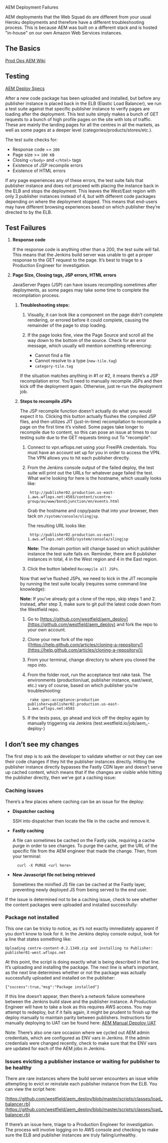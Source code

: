 
AEM Deployment Failures

AEM deployments that the Web Squad do are different from your usual Heroku deployments and therefore have a different troubleshooting process. This is because AEM was built on a different stack and is hosted "in-house" on our own Amazon Web Services instances.

## The Basics

[Prod Ops AEM Wiki](https://github.com/westfield/prodops/wiki/AEM)

## Testing


[AEM Deploy Specs](https://github.com/westfield/aem_deploy/blob/master/spec/acceptance/publisher_tests/url_check_spec.rb)

After a new code package has been uploaded and installed, but before any publisher instance is placed back in the ELB (Elastic Load Balancer), we run a test suite against that specific publisher instance to verify pages are loading after the deployment. This test suite simply makes a bunch of GET requests to a bunch of high profile pages on the site with lots of traffic. These are mainly the landing pages for all the centres in all the markets, as well as some pages at a deeper level (categories/products/stores/etc.).

The test suite checks for:

* Response code == `200`
* Page size >= `100 KB`
* Closing `</body>` and `</html>` tags
* Existence of JSP recompile errors
* Existence of HTML errors

If any page experiences any of these errors, the test suite fails that publisher instance and does not proceed with placing the instance back in the ELB and stops the deployment. This leaves the West/East region with only 3 publisher instances instead of 4, but with different code packages depending on where the deployment stopped. This means that end-users may have different browsing experiences based on which publisher they’re directed to by the ELB.

## Test Failures

1. **Response code**

	If the response code is anything other than a 200, the test suite will fail. This means that the Jenkins build server was unable to get a proper response to the GET request to the page. It’s best to triage to a Production Engineer for investigation.

2. **Page Size, Closing tags, JSP errors, HTML errors**

	JavaServer Pages (JSP) can have issues recompiling sometimes after deployments, as some pages may take some time to complete the recompilation process.

    1. **Troubleshooting steps:**

        1. Visually, it can look like a component on the page didn’t complete rendering, or errored before it could complete, causing the remainder of the page to stop loading.

        2. If the page looks fine, view the Page Source and scroll all the way down to the bottom of the source. Check for an error message, which usually will mention something referencing:

			* Cannot find a file
			* Cannot resolve to a type (`new-tile.tag`)
			* `category-tile.tag`

		If the situation matches anything in #1 or #2, it means there’s a JSP recompilation error. You’ll need to manually recompile JSPs and then kick off the deployment again. Otherwise, just re-run the deployment job.

    2. **Steps to recompile JSPs**

		The JSP recompile function doesn’t actually do what you would expect it to. Clicking this button actually flushes the compiled JSP files, and then utilizes JIT (just-in-time) recompilation to recompile a page on the first time it’s visited. Some pages take longer to recompile due to content, so this can pose an issue at times to our testing suite due to the GET requests timing out
To "recompile":

        1. Connect to vpn.wflops.net using your FreeIPA credentials. You must have an account set up for you in order to access the VPN. The VPN allows you to hit each publisher directly.

        2. From the Jenkins console output of the failed deploy, the test suite will print out the URLs for whatever page failed the test. What we’re looking for here is the hostname, which usually looks like:

				http://publisher02.production.us-east-1.aws.wflops.net:4503/content/scentre-group/au/www/bondijunction/en/events.html

			Grab the hostname and copy/paste that into your browser, then tack on `/system/console/slingjsp`.
			
			The resulting URL looks like:
			
				http://publisher02.production.us-east-1.aws.wflops.net:4503/system/console/slingjsp

			**Note:** The domain portion will change based on which publisher instance the test suite fails on. Reminder, there are 8 publisher instances in total, 4 in the West region and 4 in the East region.

        3. Click the button labeled `Recompile all JSPs`.

		Now that we’ve flushed JSPs, we need to kick in the JIT recompile by running the test suite locally (requires some command line knowledge):

		**Note:** If you’ve already got a clone of the repo, skip steps 1 and 2. Instead, after step 3, make sure to git pull the latest code down from the Westfield repo.

		1. Go to [https://github.com/westfield/aem_deploy](https://github.com/westfield/aem_deploy) and fork the repo to your own account.

		2. Clone your new fork of the repo ([https://help.github.com/articles/cloning-a-repository/](https://help.github.com/articles/cloning-a-repository/))

		3. From your terminal, change directory to where you cloned the repo into.

		4. From the folder root, run the acceptance test rake task. The environments (production/uat, publisher instance, east/west, etc.) vary of course, based on which publisher you’re troubleshooting:
			
				rake spec:acceptance:production publisher=publisher02.production.us-east-1.aws.wflops.net:4503

		5. If the tests pass, go ahead and kick off the deploy again by manually triggering via Jenkins (test.westfield.io/job/aem_<repo name>-deploy-<environment>)

## I don’t see my changes

The first step is to ask the developer to validate whether or not they can see their code changes if they hit the publisher instances directly. Hitting the publisher instance directly bypasses the Fastly CDN layer and doesn’t serve up cached content, which means that if the changes are visible while hitting the publisher directly, then we’ve got a caching issue:

### Caching issues
There’s a few places where caching can be an issue for the deploy:

* **Dispatcher caching**

	SSH into dispatcher then locate the file in the cache and remove it.

* **Fastly caching**

	A file can sometimes be cached on the Fastly side, requiring a cache purge in order to see changes. To purge the cache, get the URL of the specific file from the AEM engineer that made the change. Then, from your terminal:

		curl -X PURGE <url here>

* **New Javascript file not being retrieved**

	Sometimes the minified JS file can be cached at the Fastly layer, preventing newly deployed JS from being served to the end user.

If the issue is determined not to be a caching issue, check to see whether the content packages were uploaded and installed successfully:

### Package not installed

This one can be tricky to notice, as it’s not exactly immediately apparent if you don’t know to look for it. In the Jenkins deploy console output, look for a line that states something like:

	Uploading centre-content-0.2.1349.zip and installing to Publisher: publisher01-west.wflops.net

At this point, the script is doing exactly what is being described in that line. It’s uploading and installing the package. The next line is what’s important, as the next line determines whether or not the package was actually successfully uploaded and installed on the publisher:

	{"success":true,"msg":"Package installed"}

If this line doesn’t appear, then there’s a network failure somewhere between the Jenkins build slave and the publisher instance. A Production Engineer will have to take a look as this requires AWS access. You may attempt to redeploy, but if it fails again, it might be prudent to finish up the deploy manually to maintain parity between publishers. Instructions for manually deploying to UAT can be found here: [AEM Manual Depoloy UAT](https://github.com/westfield/prodops/wiki/AEM-Deploy-outline-for-UAT-environment)

Note: There’s also one rare occasion where we cycled out AEM admin credentials, which are configured as ENV vars in Jenkins. If the admin credentials were changed recently, check to make sure that the ENV vars are updated for each of the AEM jobs in Jenkins.

### Issues evicting a publisher instance or waiting for publisher to be healthy

There are rare instances where the build server encounters an issue while attempting to evict or reinstate each publisher instance from the ELB. You can view the script here:

[https://github.com/westfield/aem_deploy/blob/master/scripts/classes/load_balancer.rb](https://github.com/westfield/aem_deploy/blob/master/scripts/classes/load_balancer.rb)

If there’s an issue here, triage to a Production Engineer for investigation. The process will involve logging on to AWS console and checking to make sure the ELB and publisher instances are truly failing/unhealthy.
